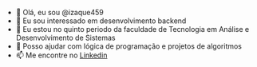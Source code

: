 - 👋 Olá, eu sou @izaque459
- 👀 Eu sou interessado em desenvolvimento backend
- 🌱 Eu estou no quinto periodo da faculdade de Tecnologia em Análise e Desenvolvimento de Sistemas
- 💞️ Posso ajudar com lógica de programação e projetos de algoritmos
- 📫 Me encontre no [Linkedin](https://www.linkedin.com/in/isaac--santos/)
